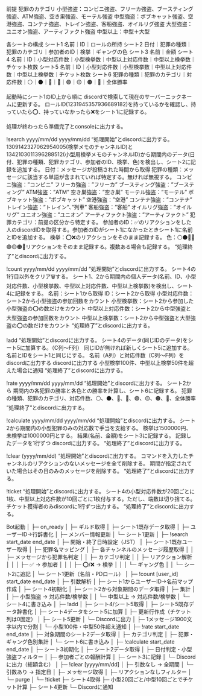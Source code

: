前提
犯罪のカテゴリ
小型強盗：コンビニ強盗、フリーカ強盗、ブースティング強盗、ATM強盗、空き巣強盗、モーテル強盗
中型強盗：ボブキャット強盗、空港強盗、コンテナ強盗、トレイン強盗、客船強盗、オイルリグ強盗
大型強盗：ユニオン強盗、アーティファクト強盗
中型以上：中型＋大型

各シートの構成
シート1
名前｜ID｜ロールの所持
シート2
日付｜犯罪の種類｜犯罪のカテゴリ｜参加者のID｜検挙｜ギャングの色
シート3
名前｜金額
シート4
名前｜ID｜小型対応件数｜小型検挙数｜中型以上対応件数｜中型以上検挙数｜チケット枚数
シート5
名前｜ID｜小型対応件数｜小型検挙数｜中型以上対応件数｜中型以上検挙数｜チケット枚数
シート6
犯罪の種類｜犯罪のカテゴリ｜対応件数｜⚪｜⚫｜🔴｜🔵｜🟣｜🟡｜🟠｜🩷｜全体勝率


起動時にシート1のID上から順に discordで検索して現在のサーバーニックネームに更新する。
ロールID(1231945357936689182)を持っているかを確認し、持っていたら⭕、持っていなかったら❌をシート1に記録する。

処理が終わったら準備完了とconsoleに出力する。

!search yyyy/mm/dd yyyy/mm/dd
“処理開始”とdiscordに出力する。
1309142327062954005(検挙メモのチャンネルID)と1342103011396288512(小型用検挙メモのチャンネルID)から期間内のデータ(日付、犯罪の種類、犯罪カテゴリ、参加者のID、検挙、色)を検出し、シート2に記録を追加する。
日付：メッセージが投稿された時間から取得
犯罪の種類：メッセージに該当する単語が含まれていれば特定する。無ければ無視する。
コンビニ強盗：”コンビニ”
フリーカ強盗：”フリーカ”
ブースティング強盗：”ブースティング”
ATM強盗：”ATM”
空き巣強盗：”空き巣”
モーテル強盗：”モーテル”
ボブキャット強盗：”ボブキャット”
空港強盗：”空港”
コンテナ強盗：”コンテナ”
トレイン強盗：”トレイン”、”列車”
客船強盗：”客船”
オイルリグ強盗：”オイルリグ”
ユニオン強盗：”ユニオン”
アーティファクト強盗：”アーティファクト”
犯罪カテゴリ：前提の区分から特定する。
参加者のID：✅のリアクションをした人のdiscordIDを取得する。参加者のIDがシート1になかったときシート1に名前とIDを追加する。
検挙：⭕❌のリアクションをそのまま記録する。
色：⚪⚫🔴🔵🟣🟡🟠🩷リアクションをそのまま記録する。複数ある場合も記録する。
“処理終了”とdiscordに出力する。

!count yyyy/mm/dd yyyy/mm/dd
“処理開始”とdiscordに出力する。
シート4の1行目以外をクリア🗑️する。
シート1、2から期間内の個人データ(名前、ID、小型対応件数、小型検挙数、中型以上対応件数、中型以上検挙数)を検出し、シート4に記録をする。
名前：シート1から取得
ID：シート2から取得
小型対応件数：シート2から小型強盗の参加回数をカウント
小型検挙数：シート2から参加した小型強盗の⭕の数だけをカウント
中型以上対応件数：シート2から中型強盗と大型強盗の参加回数をカウント
中型以上検挙数：シート2から中型強盗と大型強盗の⭕の数だけをカウント
“処理終了”とdiscordに出力する。

!add
“処理開始”とdiscordに出力する。
シート4のデータ(同じIDのデータ)をシート5に加算する。（C列～F列）
同じIDが無ければ新しくシート5に追加する。
名前とIDをシート1と同じにする。
名前（A列）と対応件数（C列～F列）をdiscordに出力する
discordに出力する
小型検挙100件、中型以上検挙50件を超えた場合に通知
“処理終了”とdiscordに出力する。

!rate yyyy/mm/dd yyyy/mm/dd
“処理開始”とdiscordに出力する。
シート2から
期間内の各犯罪の勝率と各色との勝率を計算し、シート6に記録する。
犯罪の種類、犯罪のカテゴリ、対応件数、⚪、⚫、🔴、🔵、🟣、🟡、🟠、🩷、全体勝率
“処理終了”とdiscordに出力する。

!calculate yyyy/mm/dd yyyy/mm/dd
“処理開始”とdiscordに出力する。
シート2から期間内の小型犯罪のみの対応数で手当を支給する。
検挙は1500000円、未検挙は1000000円とする。
結果(名前、金額)をシート3に記録する。
記録したデータを1行ずつ discordに出力する。
“処理終了”とdiscordに出力する。

!clear (yyyy/mm/dd)
“処理開始”とdiscordに出力する。
コマンドを入力したチャンネルのリアクションのないメッセージを全て削除する。
期間が指定されていた場合はその日のみのメッセージを削除する。
“処理終了”とdiscordに出力する。

!ticket
“処理開始”とdiscordに出力する。
シート4の小型対応件数が20回ごとに1枚、中型以上対応件数が10回ごとに1枚付与する。ただし、端数は切り捨てる。
チケット獲得者のみdiscordに1行ずつ出力する。
“処理終了”とdiscordに出力する。


Bot起動
  │
  ├─ on_ready
  │    ├─ ギルド取得
  │    ├─ シート1既存データ取得
  │    ├─ ユーザーID→行辞書化
  │    ├─ メンバー情報更新
  │    └─ シート1更新
  │
  ├─ !search start_date end_date
  │    ├─ 開始・終了日時設定（JST）
  │    ├─ シート1既存ユーザー取得
  │    ├─ 犯罪名マッピング
  │    ├─ 各チャンネルのメッセージ履歴取得
  │    │    ├─ メッセージから犯罪名判定
  │    │    ├─ カテゴリ判定
  │    │    ├─ リアクション解析
  │    │    │    ├─ ✅ → 参加者
  │    │    │    ├─ ⭕/❌ → 検挙
  │    │    │    └─ ギャング色
  │    │    └─ シート2に追記
  │    └─ シート1更新（名前・PDロール）
  │
  ├─ !count [user_id] start_date end_date
  │    ├─ 引数解析
  │    ├─ シート1からユーザーID→名前マップ作成
  │    ├─ シート4初期化
  │    ├─ シート2から対象期間のデータ取得
  │    ├─ 集計
  │    │    ├─ 小型強盗 → 対応件数/検挙数
  │    │    └─ 中型以上 → 対応件数/検挙数
  │    └─ シート4に書き込み
  │
  ├─ !add
  │    ├─ シート4/シート5取得
  │    ├─ シート5既存データ辞書化
  │    ├─ シート4データをシート5に加算
  │    ├─ 更新行作成（チケット列は0固定）
  │    ├─ シート5更新
  │    └─ Discordに出力
  │          ├─ 1メッセージ1900文字以内で分割
  │          └─ 小型100件・中型50件超え通知
  │
  ├─ !rate start_date end_date
  │    ├─ 対象期間のシート2データ取得
  │    ├─ カテゴリ判定
  │    ├─ 犯罪・ギャング色別集計
  │    └─ シート6に書き込み
  │
  ├─ !calculate start_date end_date
  │    ├─ シート3初期化
  │    ├─ シート2データ取得
  │    ├─ 日付判定・小型強盗フィルター
  │    ├─ 参加者ごとの報酬計算
  │    ├─ シート3に記録
  │    └─ Discordに出力（総額含む）
  │
  ├─ !clear [yyyy/mm/dd]
  │    ├─ 引数なし → 全期間
  │    └─ 引数あり → 指定日
  │          ├─ メッセージ取得
  │          ├─ リアクションなしフィルター
  │          └─ purge
  │
  └─ !ticket
       ├─ シート4取得
       ├─ 小型20回ごと/中型10回ごとでチケット計算
       ├─ シート4更新
       └─ Discordに通知


